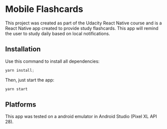 # Mobile Flashcards

This project was created as part of the Udacity React Native course and is a React Native app created to provide study flashcards. This app will remind the user to study daily based on local notifications.

## Installation

Use this command to install all dependencies:

```javascript
yarn install;
```

Then, just start the app:

```javascript
yarn start
```

## Platforms

This app was tested on a android emulator in Android Studio (Pixel XL API 28).